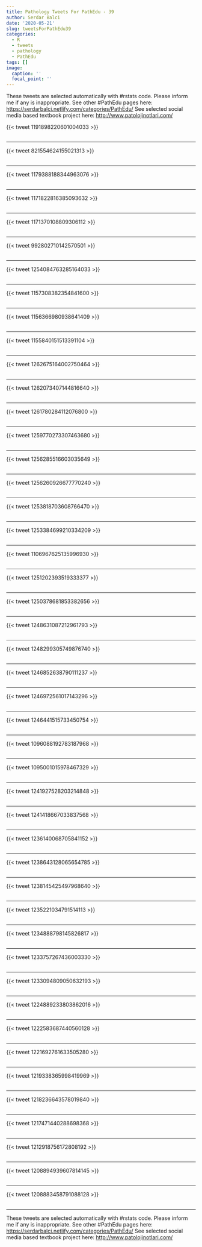 ```yaml
---
title: Pathology Tweets For PathEdu - 39
author: Serdar Balci
date: '2020-05-21'
slug: tweetsForPathEdu39
categories:
  - R
  - tweets
  - pathology
  - PathEdu
tags: []
image:
  caption: ''
  focal_point: ''
---
```



These tweets are selected automatically with #rstats code. Please inform me if any is inappropriate.
See other #PathEdu pages here: https://serdarbalci.netlify.com/categories/PathEdu/ 
See selected social media based textbook project here: http://www.patolojinotlari.com/

{{< tweet 1191898220601004033 >}}
<br>
<br>
<hr>
{{< tweet 821554624155021313 >}}
<br>
<br>
<hr>
{{< tweet 1179388188344963076 >}}
<br>
<br>
<hr>
{{< tweet 1171822816385093632 >}}
<br>
<br>
<hr>
{{< tweet 1171370108809306112 >}}
<br>
<br>
<hr>
{{< tweet 992802710142570501 >}}
<br>
<br>
<hr>
{{< tweet 1254084763285164033 >}}
<br>
<br>
<hr>
{{< tweet 1157308382354841600 >}}
<br>
<br>
<hr>
{{< tweet 1156366980938641409 >}}
<br>
<br>
<hr>
{{< tweet 1155840151513391104 >}}
<br>
<br>
<hr>
{{< tweet 1262675164002750464 >}}
<br>
<br>
<hr>
{{< tweet 1262073407144816640 >}}
<br>
<br>
<hr>
{{< tweet 1261780284112076800 >}}
<br>
<br>
<hr>
{{< tweet 1259770273307463680 >}}
<br>
<br>
<hr>
{{< tweet 1256285516603035649 >}}
<br>
<br>
<hr>
{{< tweet 1256260926677770240 >}}
<br>
<br>
<hr>
{{< tweet 1253818703608766470 >}}
<br>
<br>
<hr>
{{< tweet 1253384699210334209 >}}
<br>
<br>
<hr>
{{< tweet 1106967625135996930 >}}
<br>
<br>
<hr>
{{< tweet 1251202393519333377 >}}
<br>
<br>
<hr>
{{< tweet 1250378681853382656 >}}
<br>
<br>
<hr>
{{< tweet 1248631087212961793 >}}
<br>
<br>
<hr>
{{< tweet 1248299305749876740 >}}
<br>
<br>
<hr>
{{< tweet 1246852638790111237 >}}
<br>
<br>
<hr>
{{< tweet 1246972561017143296 >}}
<br>
<br>
<hr>
{{< tweet 1246441515733450754 >}}
<br>
<br>
<hr>
{{< tweet 1096088192783187968 >}}
<br>
<br>
<hr>
{{< tweet 1095001015978467329 >}}
<br>
<br>
<hr>
{{< tweet 1241927528203214848 >}}
<br>
<br>
<hr>
{{< tweet 1241418667033837568 >}}
<br>
<br>
<hr>
{{< tweet 1236140068705841152 >}}
<br>
<br>
<hr>
{{< tweet 1238643128065654785 >}}
<br>
<br>
<hr>
{{< tweet 1238145425497968640 >}}
<br>
<br>
<hr>
{{< tweet 1235221034791514113 >}}
<br>
<br>
<hr>
{{< tweet 1234888798145826817 >}}
<br>
<br>
<hr>
{{< tweet 1233757267436003330 >}}
<br>
<br>
<hr>
{{< tweet 1233094809050632193 >}}
<br>
<br>
<hr>
{{< tweet 1224889233803862016 >}}
<br>
<br>
<hr>
{{< tweet 1222583687440560128 >}}
<br>
<br>
<hr>
{{< tweet 1221692761633505280 >}}
<br>
<br>
<hr>
{{< tweet 1219338365998419969 >}}
<br>
<br>
<hr>
{{< tweet 1218236643578019840 >}}
<br>
<br>
<hr>
{{< tweet 1217471440288698368 >}}
<br>
<br>
<hr>
{{< tweet 1212918756172808192 >}}
<br>
<br>
<hr>
{{< tweet 1208894939607814145 >}}
<br>
<br>
<hr>
{{< tweet 1208883458791088128 >}}
<br>
<br>
<hr>


These tweets are selected automatically with #rstats code. Please inform me if any is inappropriate.
See other #PathEdu pages here: https://serdarbalci.netlify.com/categories/PathEdu/ 
See selected social media based textbook project here: http://www.patolojinotlari.com/
